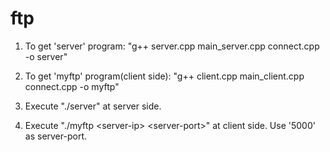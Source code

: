 ftp
===
1. To get 'server' program: "g++ server.cpp main_server.cpp connect.cpp -o server"

2. To get 'myftp' program(client side): "g++ client.cpp main_client.cpp connect.cpp -o myftp"

3. Execute "./server" at server side.

4. Execute "./myftp \<server-ip\> \<server-port\>" at client side. Use '5000' as server-port.

